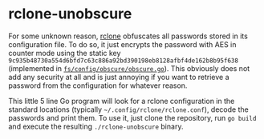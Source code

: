 rclone-unobscure
================

For some unknown reason, [rclone](https://rclone.org/) obfuscates all passwords
stored in its configuration file. To do so, it just encrypts the password with
AES in counter mode using the static key
`9c935b48730a554d6bfd7c63c886a92bd390198eb8128afbf4de162b8b95f638`
(implemented in
[`fs/config/obscure/obscure.go`](https://github.com/rclone/rclone/blob/v1.50.1/fs/config/obscure/obscure.go)).
This obviously does not add any security at all and is just annoying if you
want to retrieve a password from the configuration for whatever reason.

This little 5 line Go program will look for a rclone configuration in the
standard locations (typically `~/.config/rclone/rclone.conf`), decode the
passwords and print them. To use it, just clone the repository, run `go build`
and execute the resulting `./rclone-unobscure` binary.
